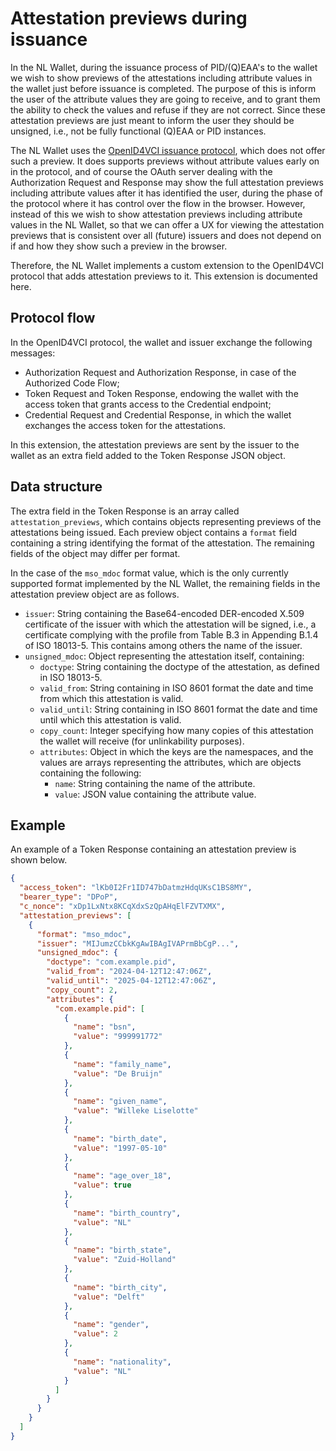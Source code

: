 # Attestation previews during issuance

In the NL Wallet, during the issuance process of PID/(Q)EAA's to the wallet we wish to show previews of the attestations including attribute values in the wallet just before issuance is completed. The purpose of this is inform the user of the attribute values they are going to receive, and to grant them the ability to check the values and refuse if they are not correct. Since these attestation previews are just meant to inform the user they should be unsigned, i.e., not be fully functional (Q)EAA or PID instances.

The NL Wallet uses the [OpenID4VCI issuance protocol](https://openid.net/specs/openid-4-verifiable-credential-issuance-1_0.html), which does not offer such a preview. It does supports previews without attribute values early on in the protocol, and of course the OAuth server dealing with the Authorization Request and Response may show the full attestation previews including attribute values after it has identified the user, during the phase of the protocol where it has control over the flow in the browser. However, instead of this we wish to show attestation previews including attribute values in the NL Wallet, so that we can offer a UX for viewing the attestation previews that is consistent over all (future) issuers and does not depend on if and how they show such a preview in the browser.

Therefore, the NL Wallet implements a custom extension to the OpenID4VCI protocol that adds attestation previews to it. This extension is documented here.

## Protocol flow

In the OpenID4VCI protocol, the wallet and issuer exchange the following messages:
- Authorization Request and Authorization Response, in case of the Authorized Code Flow;
- Token Request and Token Response, endowing the wallet with the access token that grants access to the Credential endpoint;
- Credential Request and Credential Response, in which the wallet exchanges the access token for the attestations.

In this extension, the attestation previews are sent by the issuer to the wallet as an extra field added to the Token Response JSON object.

## Data structure

The extra field in the Token Response is an array called `attestation_previews`, which contains objects representing previews of the attestations being issued. Each preview object contains a `format` field containing a string identifying the format of the attestation. The remaining fields of the object may differ per format.

In the case of the `mso_mdoc` format value, which is the only currently supported format implemented by the NL Wallet, the remaining fields in the attestation preview object are as follows.

- `issuer`: String containing the Base64-encoded DER-encoded X.509 certificate of the issuer with which the attestation will be signed, i.e., a certificate complying with the profile from Table B.3 in Appending B.1.4 of ISO 18013-5. This contains among others the name of the issuer.
- `unsigned_mdoc`: Object representing the attestation itself, containing:
  - `doctype`: String containing the doctype of the attestation, as defined in ISO 18013-5.
  - `valid_from`: String containing in ISO 8601 format the date and time from which this attestation is valid.
  - `valid_until`: String containing in ISO 8601 format the date and time until which this attestation is valid.
  - `copy_count`: Integer specifying how many copies of this attestation the wallet will receive (for unlinkability purposes).
  - `attributes`: Object in which the keys are the namespaces, and the values are arrays representing the attributes, which are objects containing the following:
    - `name`: String containing the name of the attribute.
    - `value`: JSON value containing the attribute value.

## Example

An example of a Token Response containing an attestation preview is shown below.

```json
{
  "access_token": "lKb0I2Fr1ID747bDatmzHdqUKsC1BS8MY",
  "bearer_type": "DPoP",
  "c_nonce": "xDp1LxNtx8KCqXdxSzQpAHqElFZVTXMX",
  "attestation_previews": [
    {
      "format": "mso_mdoc",
      "issuer": "MIJumzCCbkKgAwIBAgIVAPrmBbCgP...",
      "unsigned_mdoc": {
        "doctype": "com.example.pid",
        "valid_from": "2024-04-12T12:47:06Z",
        "valid_until": "2025-04-12T12:47:06Z",
        "copy_count": 2,
        "attributes": {
          "com.example.pid": [
            {
              "name": "bsn",
              "value": "999991772"
            },
            {
              "name": "family_name",
              "value": "De Bruijn"
            },
            {
              "name": "given_name",
              "value": "Willeke Liselotte"
            },
            {
              "name": "birth_date",
              "value": "1997-05-10"
            },
            {
              "name": "age_over_18",
              "value": true
            },
            {
              "name": "birth_country",
              "value": "NL"
            },
            {
              "name": "birth_state",
              "value": "Zuid-Holland"
            },
            {
              "name": "birth_city",
              "value": "Delft"
            },
            {
              "name": "gender",
              "value": 2
            },
            {
              "name": "nationality",
              "value": "NL"
            }
          ]
        }
      }
    }
  ]
}
```
